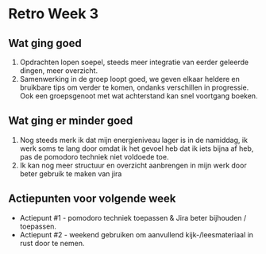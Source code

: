 # Retro Week 3

## Wat ging goed
1. Opdrachten lopen soepel, steeds meer integratie van eerder geleerde dingen, meer overzicht.
2. Samenwerking in de groep loopt goed, we geven elkaar heldere en bruikbare tips om verder te komen,
ondanks verschillen in progressie. Ook een groepsgenoot met wat achterstand kan snel voortgang boeken.

## Wat ging er minder goed
1. Nog steeds merk ik dat mijn energieniveau lager is in de namiddag, ik werk soms te lang door omdat ik het gevoel heb dat ik iets
bijna af heb, pas de pomodoro techniek niet voldoede toe.
2. Ik kan nog meer structuur en overzicht aanbrengen in mijn werk door beter gebruik te maken van jira

## Actiepunten voor volgende week
* Actiepunt #1 - pomodoro techniek toepassen & Jira beter bijhouden / toepassen.
* Actiepunt #2 - weekend gebruiken om aanvullend kijk-/leesmateriaal in rust door te nemen.

